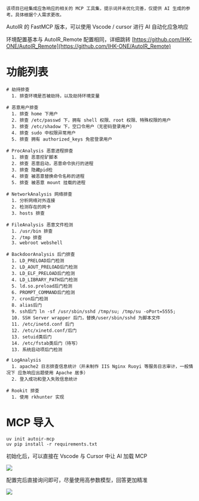 ```plain
该项目已经集成应急响应的相关的 MCP 工具集，提示词并未优化完善，仅提供 AI 生成的参考。具体根据个人需求更改。
```

AutoIR 的 FastMCP 版本，可以使用 Vscode / cursor 进行 AI 自动化应急响应

环境配置基本与 AutoIR_Remote 配置相同，详细跳转 [https://github.com/IHK-ONE/AutoIR_Remote](https://github.com/IHK-ONE/AutoIR_Remote)

# 功能列表
```plain
# 劫持排查
  1. 排查环境是否被劫持，以及劫持环境变量
  
# 恶意用户排查
  1. 排查 home 下用户
  2. 排查 /etc/passwd 下，拥有 shell 权限、root 权限、特殊权限的用户
  3. 排查 /etc/shadow 下，空口令用户（无密码登录用户）
  4. 排查 sudo 中权限异常用户
  5. 排查 拥有 authorized_keys 免密登录用户

# ProcAnalysis 恶意进程排查
  1. 排查 恶意挖矿脚本
  2. 排查 恶意启动，恶意命令执行的进程
  3. 排查 隐藏pid检
  4. 排查 被恶意替换命令名称的进程
  5. 排查 被恶意 mount 挂载的进程

# NetworkAnalysis 网络排查
  1. 分析网络对外连接
  2. 检测存在的网卡
  3. hosts 排查
  
# FileAnalysis 恶意文件检测
  1. /usr/bin 排查
  2. /tmp 排查
  3. webroot webshell
 
# BackdoorAnalysis 后门排查
  1. LD_PRELOAD后门检测
  2. LD_AOUT_PRELOAD后门检测
  3. LD_ELF_PRELOAD后门检测
  4. LD_LIBRARY_PATH后门检测
  5. ld.so.preload后门检测
  6. PROMPT_COMMAND后门检测
  7. cron后门检测
  8. alias后门
  9. ssh后门 ln -sf /usr/sbin/sshd /tmp/su; /tmp/su -oPort=5555;
  10. SSH Server wrapper 后门，替换/user/sbin/sshd 为脚本文件
  11. /etc/inetd.conf 后门
  12. /etc/xinetd.conf/后门
  13. setuid类后门
  14. /etc/fstab类后门（待写）
  13. 系统启动项后门检测

# LogAnalysis
  1. apache2 日志排查信息统计（并未制作 IIS Nginx Ruoyi 等服务日志审计，一般情况下 应急响应出题使用 Apache 居多）
  2. 登入成功和登入失败信息统计
  
# Rookit 排查
  1. 使用 rkhunter 实现
```

# MCP 导入
```plain
uv init autoir-mcp
uv pip install -r requirements.txt
```

初始化后，可以直接在 Vscode 与 Cursor 中让 AI 加载 MCP

![](https://cdn.nlark.com/yuque/0/2025/png/35229002/1760464295921-21ef314e-a9ca-49cc-b1ff-ee3b7e5798eb.png)

配置完后直接询问即可，尽量使用高参数模型，回答更加精准

![](https://cdn.nlark.com/yuque/0/2025/png/35229002/1760463837550-179de7da-0429-4a72-9886-8b222a97101f.png)

